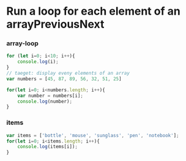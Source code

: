 # **Run a loop for each element of an arrayPreviousNext**

### array-loop

```jsx
for (let i=0; i<10; i++){
    console.log(i);
}
// taeget: display eveny elements of an array
var numbers = [45, 87, 89, 56, 32, 51, 25]

for(let i=0; i<numbers.length; i++){
    var number = numbers[i];
    console.log(number);
}
```

### items

```jsx
var items = ['bottle', 'mouse', 'sunglass', 'pen', 'notebook'];
for(let i=0; i<items.length; i++){
    console.log(items[i]);
}
```